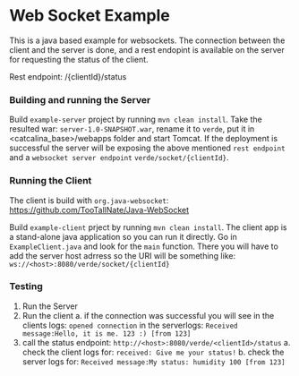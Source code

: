 # Web Socket Example


This is a java based example for websockets. The connection between the client and the server is done, and a rest endopint is available on the server for requesting the status of the client. 

Rest endpoint: <host>/{clientId}/status

### Building and running the Server

Build `example-server` project by running `mvn clean install`.  Take the resulted war: `server-1.0-SNAPSHOT.war`, rename it to `verde`, put it in <catcalina_base>/webapps folder and start Tomcat.
If the deployment is successful the server will be exposing the above mentioned `rest endpoint` and a `websocket server endpoint` `verde/socket/{clientId}`.


### Running the Client

The client is build with `org.java-websocket`: https://github.com/TooTallNate/Java-WebSocket

Build `example-client` prject by running `mvn clean install`. The client app is a stand-alone java application so you can run it directly. Go in `ExampleClient.java` and look for the `main` function. There you will have to add the server host adrress so the URI will be something like: `ws://<host>:8080/verde/socket/{clientId}`



### Testing

1. Run the Server
2. Run the client
    a. if the connection was successful you will see in the clients logs: `opened connection` 
                in the serverlogs: `Received message:Hello, it is me. 123 :) [from 123]`
3. call the status endpoint: `http://<host>:8080/verde/<clientId>/status`
    a. check the client logs for: `received: Give me your status!`
    b. check the server logs for:  `Received message:My status: humidity 100 [from 123]`




